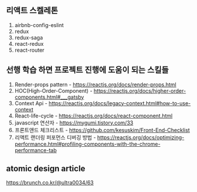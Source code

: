 ## 리액트 스켈레톤
1. airbnb-config-eslint
2. redux
3. redux-saga
4. react-redux
5. react-router

## 선행 학습 하면 프로젝트 진행에 도움이 되는 스킬들
1. Render-props pattern - https://reactjs.org/docs/render-props.html
2. HOC(High-Order-Component) - https://reactjs.org/docs/higher-order-components.html#___gatsby
3. Context Api - https://reactjs.org/docs/legacy-context.html#how-to-use-context
4. React-life-cycle - https://reactjs.org/docs/react-component.html
5. javascript 연산자 - https://mygumi.tistory.com/33
6. 프론트앤드 체크리스트 - https://github.com/kesuskim/Front-End-Checklist
7. 리액트 랜더링 퍼포먼스 디버깅 방법 - https://reactjs.org/docs/optimizing-performance.html#profiling-components-with-the-chrome-performance-tab

## atomic design article
https://brunch.co.kr/@ultra0034/63
